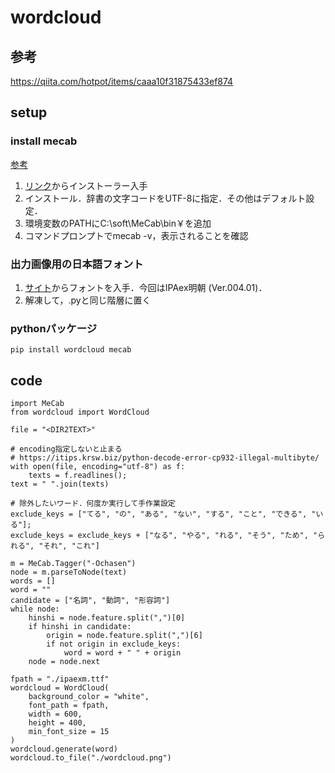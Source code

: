 # wordcloud

## 参考
https://qiita.com/hotpot/items/caaa10f31875433ef874

## setup

### install mecab
[参考](https://self-development.info/mecab%E3%82%92%E3%82%A4%E3%83%B3%E3%82%B9%E3%83%88%E3%83%BC%E3%83%AB%E3%81%97%E3%81%A6python%E3%81%A7%E4%BD%BF%E3%81%86%E3%80%90windows%E3%80%91/)

1. [リンク](https://github.com/ikegami-yukino/mecab/releases)からインストーラー入手
2. インストール．辞書の文字コードをUTF-8に指定．その他はデフォルト設定．
3. 環境変数のPATHにC:\soft\MeCab\bin￥を追加
4. コマンドプロンプトでmecab -v，表示されることを確認

### 出力画像用の日本語フォント
1. [サイト](https://moji.or.jp/ipafont/ipaex00401/)からフォントを入手．今回はIPAex明朝 (Ver.004.01)．
2. 解凍して，.pyと同じ階層に置く

### pythonパッケージ
```
pip install wordcloud mecab
```

## code
```
import MeCab
from wordcloud import WordCloud

file = "<DIR2TEXT>"

# encoding指定しないと止まる
# https://itips.krsw.biz/python-decode-error-cp932-illegal-multibyte/
with open(file, encoding="utf-8") as f:
    texts = f.readlines();
text = " ".join(texts)

# 除外したいワード．何度か実行して手作業設定
exclude_keys = ["てる", "の", "ある", "ない", "する", "こと", "できる", "いる"];
exclude_keys = exclude_keys + ["なる", "やる", "れる", "そう", "ため", "られる", "それ", "これ"]

m = MeCab.Tagger("-Ochasen")
node = m.parseToNode(text)
words = []
word = ""
candidate = ["名詞", "動詞", "形容詞"]
while node:
    hinshi = node.feature.split(",")[0]
    if hinshi in candidate:
        origin = node.feature.split(",")[6]
        if not origin in exclude_keys:
            word = word + " " + origin
    node = node.next

fpath = "./ipaexm.ttf"
wordcloud = WordCloud(
    background_color = "white", 
    font_path = fpath, 
    width = 600, 
    height = 400,
    min_font_size = 15
)
wordcloud.generate(word)
wordcloud.to_file("./wordcloud.png")
```